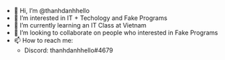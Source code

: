 - 👋 Hi, I’m @thanhdanhhello
- 👀 I’m interested in IT + Techology and Fake Programs
- 🌱 I’m currently learning an IT Class at Vietnam
- 💞️ I’m looking to collaborate on people who interested in Fake Programs
- 📫 How to reach me:
   + Discord: thanhdanhhello#4679

<!---
thanhdanhhello/thanhdanhhello is a ✨ special ✨ repository because its `README.md` (this file) appears on your GitHub profile.
You can click the Preview link to take a look at your changes.
--->

